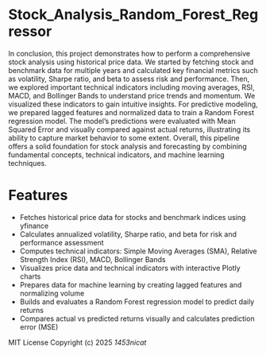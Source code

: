 # Stock_Analysis_Random_Forest_Regressor

In conclusion, this project demonstrates how to perform a comprehensive stock analysis using historical price data. We started by fetching stock and benchmark data for multiple years and calculated key financial metrics such as volatility, Sharpe ratio, and beta to assess risk and performance. Then, we explored important technical indicators including moving averages, RSI, MACD, and Bollinger Bands to understand price trends and momentum. We visualized these indicators to gain intuitive insights. For predictive modeling, we prepared lagged features and normalized data to train a Random Forest regression model. The model’s predictions were evaluated with Mean Squared Error and visually compared against actual returns, illustrating its ability to capture market behavior to some extent. Overall, this pipeline offers a solid foundation for stock analysis and forecasting by combining fundamental concepts, technical indicators, and machine learning techniques.

# Features  
- Fetches historical price data for stocks and benchmark indices using yfinance  
- Calculates annualized volatility, Sharpe ratio, and beta for risk and performance assessment  
- Computes technical indicators: Simple Moving Averages (SMA), Relative Strength Index (RSI), MACD, Bollinger Bands  
- Visualizes price data and technical indicators with interactive Plotly charts  
- Prepares data for machine learning by creating lagged features and normalizing volume  
- Builds and evaluates a Random Forest regression model to predict daily returns  
- Compares actual vs predicted returns visually and calculates prediction error (MSE)

MIT License
Copyright (c) 2025 *1453nicat*
